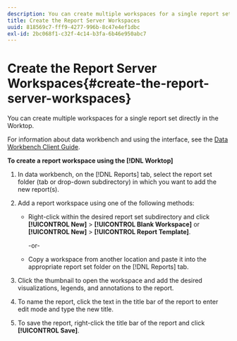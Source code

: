 ```yaml
---
description: You can create multiple workspaces for a single report set directly in the Worktop.
title: Create the Report Server Workspaces
uuid: 818569c7-fff9-4277-996b-8c47e4ef1dbc
exl-id: 2bc068f1-c32f-4c14-b3fa-6b46e950abc7
---
```

# Create the Report Server Workspaces{#create-the-report-server-workspaces}

You can create multiple workspaces for a single report set directly in the Worktop.

For information about data workbench and using the interface, see the [Data Workbench Client Guide](https://experienceleague.adobe.com/docs/data-workbench/using/client/t-open-ins.html).

**To create a report workspace using the [!DNL Worktop]** 

1. In data workbench, on the [!DNL Reports] tab, select the report set folder (tab or drop-down subdirectory) in which you want to add the new report(s).
1. Add a report workspace using one of the following methods:

    * Right-click within the desired report set subdirectory and click **[!UICONTROL New]** > **[!UICONTROL Blank Workspace]** or **[!UICONTROL New]** > **[!UICONTROL Report Template]**.

      -or- 
    
    * Copy a workspace from another location and paste it into the appropriate report set folder on the [!DNL Reports] tab.

1. Click the thumbnail to open the workspace and add the desired visualizations, legends, and annotations to the report.
1. To name the report, click the text in the title bar of the report to enter edit mode and type the new title.
1. To save the report, right-click the title bar of the report and click **[!UICONTROL Save]**.
